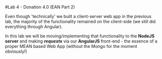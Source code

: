 #Lab 4 - Donation 4.0 (EAN Part 2)

Even though 'technically' we built a client-server web app in the previous lab, the majority of the functionality remained on the client-side (we still did everything through Angular).

In this lab we will be moving/implementing that functionality to the **NodeJS server** and making ***requests*** via our **AngularJS** front-end - the essence of a proper MEAN based Web App (without the Mongo for the moment obviously!) 

